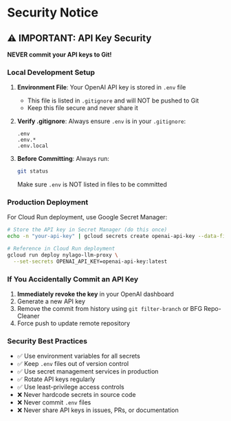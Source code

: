# Security Notice

## ⚠️ IMPORTANT: API Key Security

**NEVER commit your API keys to Git!**

### Local Development Setup

1. **Environment File**: Your OpenAI API key is stored in `.env` file
   - This file is listed in `.gitignore` and will NOT be pushed to Git
   - Keep this file secure and never share it

2. **Verify .gitignore**: Always ensure `.env` is in your `.gitignore`:
   ```
   .env
   .env.*
   .env.local
   ```

3. **Before Committing**: Always run:
   ```bash
   git status
   ```
   Make sure `.env` is NOT listed in files to be committed

### Production Deployment

For Cloud Run deployment, use Google Secret Manager:

```bash
# Store the API key in Secret Manager (do this once)
echo -n "your-api-key" | gcloud secrets create openai-api-key --data-file=-

# Reference in Cloud Run deployment
gcloud run deploy nylago-llm-proxy \
  --set-secrets OPENAI_API_KEY=openai-api-key:latest
```

### If You Accidentally Commit an API Key

1. **Immediately revoke the key** in your OpenAI dashboard
2. Generate a new API key
3. Remove the commit from history using `git filter-branch` or BFG Repo-Cleaner
4. Force push to update remote repository

### Security Best Practices

- ✅ Use environment variables for all secrets
- ✅ Keep `.env` files out of version control
- ✅ Use secret management services in production
- ✅ Rotate API keys regularly
- ✅ Use least-privilege access controls
- ❌ Never hardcode secrets in source code
- ❌ Never commit `.env` files
- ❌ Never share API keys in issues, PRs, or documentation